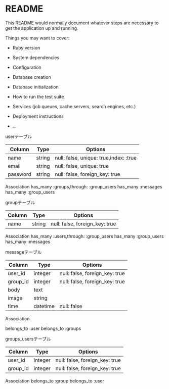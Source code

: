 # README

This README would normally document whatever steps are necessary to get the
application up and running.

Things you may want to cover:

* Ruby version

* System dependencies

* Configuration

* Database creation

* Database initialization

* How to run the test suite

* Services (job queues, cache servers, search engines, etc.)

* Deployment instructions

* ...

userテーブル


|Column|Type|Options|
|------|----|-------|
|name|string|null: false, unique: true,index: :true|
|email|string|null: false, unique: true|
|password|string|null: false, foreign_key: true|

Association
has_many :groups,through: :group_users
has_many :messages
has_many :group_users


groupテーブル

|Column|Type|Options|
|------|----|-------|
|name|string|null: false, foreign_key: true|

Association
has_many :users,through: :group_users
has_many :group_users
has_many :messages



messageテーブル

|Column|Type|Options|
|------|----|-------|
|user_id|integer|null: false, foreign_key: true|
|group_id|integer|null: false, foreign_key: true|
|body  | text|      |
|image|string|       |
|time|datetime|null: false|

Association

belongs_to :user
belongs_to :groups



groups_usersテーブル

|Column|Type|Options|
|------|----|-------|
|user_id|integer|null: false, foreign_key: true|
|group_id|integer|null: false, foreign_key: true|

Association
  belongs_to :group
  belongs_to :user

